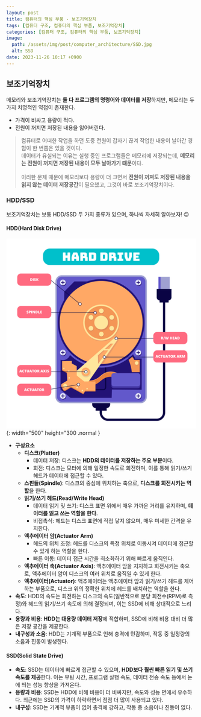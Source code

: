 ```yaml
---
layout: post
title: 컴퓨터의 핵심 부품 - 보조기억장치
tags: [컴퓨터 구조, 컴퓨터의 핵심 부품, 보조기억장치]
categories: [컴퓨터 구조, 컴퓨터의 핵심 부품, 보조기억장치]
image:
  path: /assets/img/post/computer_architecture/SSD.jpg
  alt: SSD
date: 2023-11-26 10:17 +0900
---
```


## 보조기억장치

메모리와 보조기억장치는 **둘 다 프로그램의 명령어와 데이터를 저장**하지만, 메모리는 두 가지 치명적인 약점이 존재한다.

- 가격이 비싸고 용량이 적다.
- 전원이 꺼지면 저장된 내용을 잃어버린다.

> 컴퓨터로 어떠한 작업을 하던 도중 전원이 갑자기 끊겨 작업한 내용이 날아간 경험이 한 번쯤은 있을 것이다. <br>
> 데이터가 유실되는 이유는 실행 중인 프로그램들은 메모리에 저장되는데, **메모리는 전원이 꺼지면 저장된 내용이 모두 날아가기 떄문**이다. <br><br>
> 이러한 문제 때문에 메모리보다 용량이 더 크면서 **전원이 꺼져도 저장된 내용을 읽지 않는 데이터 저장공간**이 필요했고, 그것이 바로 보조기억장치이다.

### HDD/SSD

보조기억장치는 보통 HDD/SSD 두 가지 종류가 있으며, 하나씩 자세히 알아보자! 😉

#### HDD(Hard Disk Drive)

![HDD](/assets/img/post/computer_architecture/HDD.jpg){: width="500" height="300 .normal }

- **구성요소**
  - **디스크(Platter)**
    - 데이터 저장: 디스크는 **HDD의 데이터를 저장하는 주요 부분**이다.
    - 회전: 디스크는 모터에 의해 일정한 속도로 회전하며, 이를 통해 읽기/쓰기 헤드가 데이터에 접근할 수 있다.
  - **스핀들(Spindle)**:
    디스크의 중심에 위치하는 축으로, **디스크를 회전시키는 역할**을 한다.
  - **읽기/쓰기 헤드(Read/Write Head)**
    - 데이터 읽기 및 쓰기: 디스크 표면 위에서 매우 가까운 거리를 유지하며, **데이터를 읽고 쓰는 역할을 한다**.
    - 비접촉식: 헤드는 디스크 표면에 직접 닿지 않으며, 매우 미세한 간격을 유지한다.
  - **액추에이터 암(Actuator Arm)**
    - 헤드의 위치 조정: 헤드를 디스크의 특정 위치로 이동시켜 데이터에 접근할 수 있게 하는 역할을 한다.
    - 빠른 이동: 데이터 접근 시간을 최소화하기 위해 빠르게 움직인다.
  - **액추에이터 축(Actuator Axis)**:
    액추에이터 암을 지지하고 회전시키는 축으로, 액추에이터 암이 디스크의 여러 위치로 움직일 수 있게 한다.
  - **액추에이터(Actuator)**:
    액추에이터는 액추에이터 암과 읽기/쓰기 헤드를 제어하는 부품으로, 디스크 위의 정확한 위치에 헤드를 배치하는 역할을 한다.
- **속도**: HDD의 속도는 회전하는 디스크의 속도(일반적으로 분당 회전수(RPM)로 측정)와 헤드의 읽기/쓰기 속도에 의해 결정되며, 이는 SSD에 비해 상대적으로 느리다.
- **용량과 비용**: **HDD는 대용량 데이터 저장**에 적합하며, SSD에 비해 비용 대비 더 많은 저장 공간을 제공한다.
- **내구성과 소음**: HDD는 기계적 부품으로 인해 충격에 민감하며, 작동 중 일정량의 소음과 진동이 발생한다.

#### SSD(Solid State Drive)

- **속도**: SSD는 데이터에 빠르게 접근할 수 있으며, **HDD보다 훨씬 빠른 읽기 및 쓰기 속도를 제공**한다. 이는 부팅 시간, 프로그램 실행 속도, 데이터 전송 속도 등에서 눈에 띄는 성능 향상을 가져온다.
- **용량과 비용**: SSD는 HDD에 비해 비용이 더 비싸지만, 속도와 성능 면에서 우수하다. 최근에는 SSD의 가격이 하락하면서 점점 더 많이 사용되고 있다.
- **내구성**: SSD는 기계적 부품이 없어 충격에 강하고, 작동 중 소음이나 진동이 없다.

